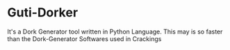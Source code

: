 # Guti-Dorker 
It's a Dork Generator tool written in Python Language. This may is so faster than the Dork-Generator Softwares used in Crackings
